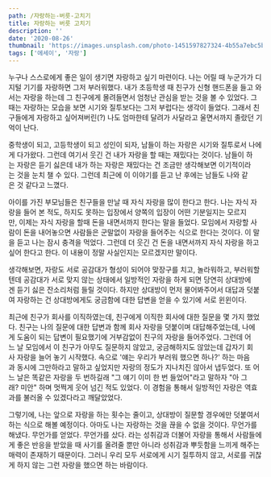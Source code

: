 ```yaml
---
path: /자랑하는-버릇-고치기
title: 자랑하는 버릇 고치기
description: ''
date: '2020-08-26'
thumbnail: 'https://images.unsplash.com/photo-1451597827324-4b55a7ebc5b7?ixlib=rb-1.2.1&auto=format&fit=crop&w=1047&q=80'
tags: ['에세이', '자랑']
---
```


누구나 스스로에게 좋은 일이 생기면 자랑하고 싶기 마련이다. 나는 어릴 때 누군가가 디지털 기기를 자랑하면 그저 부러워했다. 내가 초등학생 때 친구가 신형 핸드폰을 들고 와서는 자랑을 하는데 그 친구에게 몰려들면서 엄청난 관심을 받는 것을 볼 수 있었다. 그때는 자랑하는 모습을 보면 시기와 질투보다는 그저 부럽다는 생각이 들었다. 그래서 친구들에게 자랑하고 싶어져버린(?) 나도 엄마한테 달려가 사달라고 울면서까지 졸랐던 기억이 난다.

중학생이 되고, 고등학생이 되고 성인이 되자, 남들이 하는 자랑은 시기와 질투로서 나에게 다가왔다. 그런데 여기서 웃긴 건 내가 자랑을 할 때는 재밌다는 것이다. 남들이 하는 자랑은 듣기 싫은데 내가 하는 자랑은 재밌다는 건 조금만 생각해보면 이기적이라는 것을 눈치 챌 수 있다. 그런데 최근에 이 이야기를 듣고 난 후에는 남들도 나와 같은 것 같다고 느꼈다.

아이를 가진 부모님들은 친구들을 만날 때 자식 자랑을 많이 한다고 한다. 나는 자식 자랑을 들어 본 적도, 하지도 못하는 입장에서 양쪽의 입장이 어떤 기분일지는 모르지만, 이제는 자식 자랑을 할때 돈을 내면서까지 한다는 말을 들었다. 모임에서 자랑할 사람이 돈을 내어놓으면 사람들은 군말없이 자랑을 들어주는 식으로 한다는 것이다. 이 말을 듣고 나는 잠시 충격을 먹었다. 그런데 더 웃긴 건 돈을 내면서까지 자식 자랑을 하고싶어 한다고 한다. 이 내용이 정말 사실인지는 모르겠지만 말이다.

생각해보면, 자랑도 서로 공감대가 형성이 되어야 맞장구를 치고, 놀라워하고, 부러워할텐데 공감대가 서로 맞지 않는 상태에서 일방적인 자랑을 하게 되면 당연히 상대방에겐 듣기 싫은 잔소리처럼 들릴 것이다. 하지만 상대방이 먼저 물어봐주어서 대답과 덧붙여 자랑하는 건 상대방에게도 궁금함에 대한 답변을 얻을 수 있기에 서로 윈윈이다.

최근에 친구가 회사를 이직하였는데, 친구에게 이직한 회사에 대한 질문을 몇 가지 했었다. 친구는 나의 질문에 대한 답변과 함께 회사 자랑을 덧붙이며 대답해주었는데, 나에게 도움이 되는 답변이 필요했기에 거부감없이 친구의 자랑을 들어주었다. 그런데 어느 날 모임에서 이 친구가 아무도 질문하지 않았고, 궁금해하지도 않았는데 갑자기 회사 자랑을 늘어 놓기 시작했다. 속으로 '얘는 우리가 부러워 했으면 하나?' 하는 마음과 동시에 그만하라고 말하고 싶었지만 자랑의 정도가 지나치진 않아서 냅두었다. 또 어느 날은 똑같은 자랑을 두 번하길래 "그 얘기 이미 한 번 들었어"라고 말하자 "아 그래? 미안" 하며 멋쩍게 웃어 넘긴 적도 있었다. 이 경험을 통해서 일방적인 자랑은 역효과를 불러올 수 있겠다라고 깨달았었다.

그렇기에, 나는 앞으로 자랑을 하는 횟수는 줄이고, 상대방이 질문할 경우에만 덧붙여서 하는 식으로 해볼 예정이다. 아마도 나는 자랑하는 것을 끊을 수 없을 것이다. 무언가를 해냈다. 무언가를 얻었다. 무언가를 샀다. 라는 성취감과 더불어 자랑을 통해서 사람들에게 좋은 반응을 받았을 때 사기를 올려줄 뿐만 아니라 성취감과 뿌듯함을 느끼게 해주는 매력이 존재하기 때문이다. 그러니 우리 모두 서로에게 시기 질투하지 않고, 서로를 귀찮게 하지 않는 그런 자랑을 했으면 하는 바람이다.
